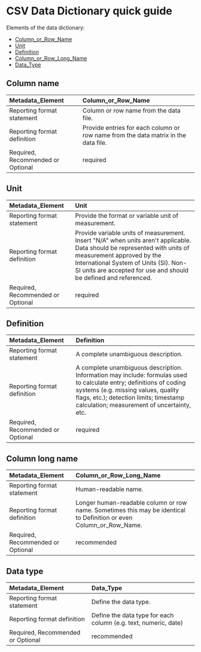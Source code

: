 # CSV Data Dictionary quick guide

Elements of the data dictionary:

* [Column\_or\_Row\_Name](csv_dd_quick_guide.md#column-or-row-name)  
* [Unit](csv_dd_quick_guide.md#unit)  
* [Definition](csv_dd_quick_guide.md#definition)  
* [Column\_or\_Row\_Long\_Name](csv_dd_quick_guide.md#column-long-name)  
* [Data\_Type](csv_dd_quick_guide.md#data-type)  

## Column name

| Metadata\_Element | Column\_or\_Row\_Name |
| :--- | :--- |
| Reporting format statement | Column or row name from the data file. |
| Reporting format definition | Provide entries for each column or row name from the data matrix in the data file. |
| Required, Recommended or Optional | required |

## Unit

| Metadata\_Element | Unit |
| :--- | :--- |
| Reporting format statement | Provide the format or variable unit of measurement. |
| Reporting format definition | Provide variable units of measurement. Insert "N/A" when units aren't applicable. Data should be represented with units of measurement approved by the International System of Units \(SI\). Non-SI units are accepted for use and should be defined and referenced. |
| Required, Recommended or Optional | required |

## Definition

| Metadata\_Element | Definition |
| :--- | :--- |
| Reporting format statement | A complete unambiguous description. |
| Reporting format definition | A complete unambiguous description. Information may include: formulas used to calculate entry; definitions of coding systems \(e.g. missing values, quality flags, etc.\); detection limits; timestamp calculation; measurement of uncertainty, etc. |
| Required, Recommended or Optional | required |

## Column long name

| Metadata\_Element | Column\_or\_Row\_Long\_Name |
| :--- | :--- |
| Reporting format statement | Human-readable name. |
| Reporting format definition | Longer human-readable column or row name. Sometimes this may be identical to Definition or even Column\_or\_Row\_Name. |
| Required, Recommended or Optional | recommended |

## Data type

| Metadata\_Element | Data\_Type |
| :--- | :--- |
| Reporting format statement | Define the data type. |
| Reporting format definition | Define the data type for each column \(e.g. text, numeric, date\) |
| Required, Recommended or Optional | recommended |

